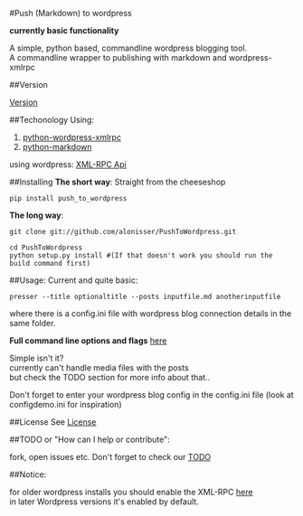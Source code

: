 #Push (Markdown) to wordpress

**currently basic functionality**

A simple, python based, commandline wordpress blogging tool.  
A commandline wrapper to publishing with markdown and wordpress-xmlrpc


##Version

[Version](Version.md)

##Techonology
Using:

1. [python-wordpress-xmlrpc](https://github.com/maxcutler/python-wordpress-xmlrpc)  
2. [python-markdown](https://github.com/waylan/Python-Markdown)  

using wordpress:
[XML-RPC Api](http://codex.wordpress.org/XML-RPC_WordPress_API)  

##Installing
**The short way**:
Straight from the cheeseshop

    pip install push_to_wordpress

**The long way**:


    git clone git://github.com/alonisser/PushToWordpress.git

    cd PushToWordpress
    python setup.py install #(If that doesn't work you should run the build command first)


##Usage:
Current and quite basic:

    presser --title optionaltitle --posts inputfile.md anotherinputfile

where there is a config.ini file with wordpress blog connection details in the same folder. 

**Full command line options and flags** [here](usage.txt)

Simple isn't it?  
currently can't handle media files with the posts  
but check the TODO section for more info about that..

Don't forget to enter your wordpress blog config in the config.ini file (look at configdemo.ini for inspiration)

##License 
See [License](License.md)

##TODO or "How can I help or contribute":

fork, open issues etc. 
Don't forget to check our [TODO](TODO.md)

##Notice:

for older wordpress installs you should enable the XML-RPC [here](http://codex.wordpress.org/XML-RPC_Support)  
in later Wordpress versions it's enabled by default.